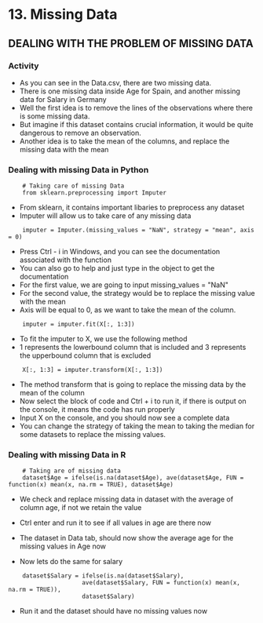 # 13. Missing Data

## DEALING WITH THE PROBLEM OF MISSING DATA

### Activity
* As you can see in the Data.csv, there are two missing data.
* There is one missing data inside Age for Spain, and another missing data for Salary in Germany
* Well the first idea is to remove the lines of the observations where there is some missing data.
* But imagine if this dataset contains crucial information, it would be quite dangerous to remove an observation.
* Another idea is to take the mean of the columns, and replace the missing data with the mean

### Dealing with missing Data in Python
```
	# Taking care of missing Data
	from sklearn.preprocessing import Imputer
```
* From sklearn, it contains important libaries to preprocess any dataset
* Imputer will allow us to take care of any missing data

```
	imputer = Imputer.(missing_values = "NaN", strategy = "mean", axis = 0)
```
* Press Ctrl - i in Windows, and you can see the documentation associated with the function
* You can also go to help and just type in the object to get the documentation
* For the first value, we are going to input missing_values = "NaN"
* For the second value, the strategy would be to replace the missing value with the mean
* Axis will be equal to 0, as we want to take the mean of the column.

```
	imputer = imputer.fit(X[:, 1:3])
```
* To fit the imputer to X, we use the following method
* 1 represents the lowerbound column that is included and 3 represents the upperbound column that is excluded

```
	X[:, 1:3] = imputer.transform(X[:, 1:3])
```
* The method transform that is going to replace the missing data by the mean of the column
* Now select the block of code and Ctrl + i to run it, if there is output on the console, it means the code has run properly
* Input X on the console, and you should now see a complete data
* You can change the strategy of taking the mean to taking the median for some datasets to replace the missing values.

### Dealing with missing Data in R
```
	# Taking are of missing data
	dataset$Age = ifelse(is.na(dataset$Age), ave(dataset$Age, FUN = function(x) mean(x, na.rm = TRUE), dataset$Age)
```
* We check and replace missing data in dataset with the average of column age, if not we retain the value
* Ctrl enter and run it to see if all values in age are there now
* The dataset in Data tab, should now show the average age for the missing values in Age now

* Now lets do the same for salary
```
	dataset$Salary = ifelse(is.na(dataset$Salary), 
                     ave(dataset$Salary, FUN = function(x) mean(x, na.rm = TRUE)),
                     dataset$Salary)
```
* Run it and the dataset should have no missing values now